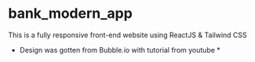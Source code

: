 # bank_modern_app

This is a fully responsive front-end website using ReactJS & Tailwind CSS 

* Design was gotten from Bubble.io with tutorial from youtube *
 
